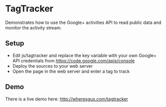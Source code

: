 # TagTracker
Demonstrates how to use the Google+ activities API to read public data and monitor the activity stream.

## Setup
* Edit js/tagtracker and replace the key variable with your own Google+ API credentials from https://code.google.com/apis/console
* Deploy the sources to your web server
* Open the page in the web server and enter a tag to track

## Demo
There is a live demo here: http://wheresgus.com/tagtracker